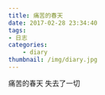 ```yaml
---
title: 痛苦的春天
date: 2017-02-28 23:34:40
tags:
- 日志
categories:
    - diary
thumbnail: /img/diary.jpg
---
```


痛苦的春天
失去了一切